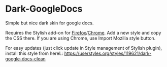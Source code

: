 # Dark-GoogleDocs
Simple but nice dark skin for google docs.

Requires the Stylish add-on for <a href="https://addons.mozilla.org/en-US/firefox/addon/stylish/">Firefox</a>/<a href="https://chrome.google.com/webstore/detail/stylish/fjnbnpbmkenffdnngjfgmeleoegfcffe">Chrome</a>. Add a new style and copy the CSS there.
If you are using Chrome, use Import Mozilla style button.

For easy updates (just click update in Style management of Stylish plugin), install this style from hereL: https://userstyles.org/styles/119621/dark-google-docs-clean
